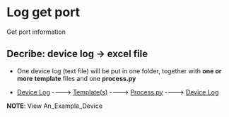 # Log get port 
 Get port information

## Decribe: device log -> excel file

- One device log (text file) will be put in one folder, together with <b>one or more</b> **template** files and one **process.py** 

- [Device Log](https://github.com/longcg18/Log_get_port_nims1/blob/main/An_Example_Device/deviceName_deviceIP_deviceModel.txt) ----> [Template(s)](https://github.com/longcg18/Log_get_port_nims1/blob/main/An_Example_Device/example.template) ----> [Process.py](https://github.com/longcg18/Log_get_port_nims1/blob/main/An_Example_Device/process.py) ----> [Device Log](https://github.com/longcg18/Log_get_port_nims1/blob/main/DataCollection.xlsx)

**NOTE**: View An_Example_Device